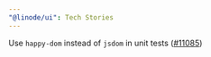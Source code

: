 ```yaml
---
"@linode/ui": Tech Stories
---
```


Use `happy-dom` instead of `jsdom` in unit tests ([#11085](https://github.com/linode/manager/pull/11085))
